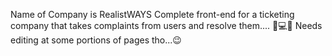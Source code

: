 Name of Company is RealistWAYS
Complete front-end for a ticketing company that takes complaints from users and resolve them.... 📱💻💯
Needs editing at some portions of pages tho...😉
